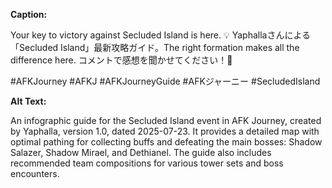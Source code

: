 **Caption:**

Your key to victory against Secluded Island is here. 💡 Yaphallaさんによる「Secluded Island」最新攻略ガイド。The right formation makes all the difference here. コメントで感想を聞かせてください！💬

#AFKJourney #AFKJ #AFKJourneyGuide #AFKジャーニー #SecludedIsland

**Alt Text:**

An infographic guide for the Secluded Island event in AFK Journey, created by Yaphalla, version 1.0, dated 2025-07-23. It provides a detailed map with optimal pathing for collecting buffs and defeating the main bosses: Shadow Salazer, Shadow Mirael, and Dethianel. The guide also includes recommended team compositions for various tower sets and boss encounters.